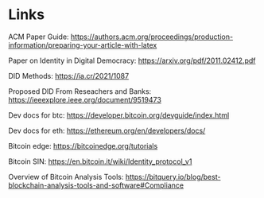 # Links

ACM Paper Guide: https://authors.acm.org/proceedings/production-information/preparing-your-article-with-latex

Paper on Identity in Digital Democracy: https://arxiv.org/pdf/2011.02412.pdf

DID Methods: https://ia.cr/2021/1087

Proposed DID From Reseachers and Banks: https://ieeexplore.ieee.org/document/9519473

Dev docs for btc: https://developer.bitcoin.org/devguide/index.html

Dev docs for eth: https://ethereum.org/en/developers/docs/

Bitcoin edge: https://bitcoinedge.org/tutorials

Bitcoin SIN: https://en.bitcoin.it/wiki/Identity_protocol_v1

Overview of Bitcoin Analysis Tools: https://bitquery.io/blog/best-blockchain-analysis-tools-and-software#Compliance
